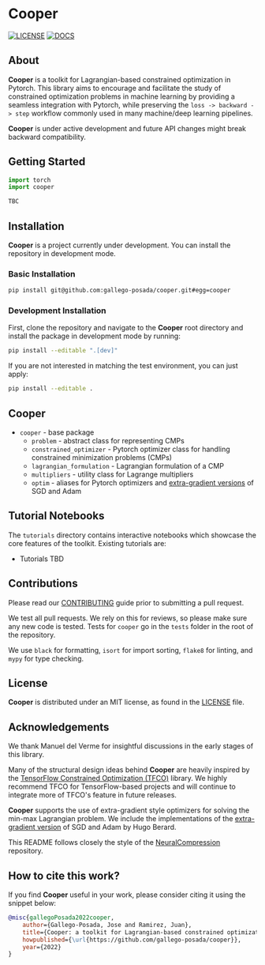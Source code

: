 # Cooper

[![LICENSE](https://img.shields.io/badge/license-MIT-blue.svg)](https://github.com/gallego-posada/cooper/tree/master/LICENSE)
[![DOCS](https://readthedocs.org/projects/torch-cooper/badge/?version=latest)](https://torch-cooper.readthedocs.io/en/latest/?version=latest)

## About

**Cooper** is a toolkit for Lagrangian-based constrained optimization in Pytorch.
This library aims to encourage and facilitate the study of constrained
optimization problems in machine learning by providing a seamless integration
with Pytorch, while preserving the `loss -> backward -> step` workflow commonly used in many machine/deep learning pipelines.

**Cooper** is under active development and future API changes might break backward compatibility.

## Getting Started


```python
import torch
import cooper

TBC

```
## Installation

**Cooper** is a project currently under development. You can install the
repository in development mode.

### Basic Installation

```bash
pip install git@github.com:gallego-posada/cooper.git#egg=cooper
```

### Development Installation

First, clone the repository and navigate to the **Cooper** root
directory and install the package in development mode by running:

```bash
pip install --editable ".[dev]"
```

If you are not interested in matching the test environment, you can just
apply:
```bash
pip install --editable .
```

## Cooper

- `cooper` - base package
    - `problem` - abstract class for representing CMPs
    - `constrained_optimizer` - Pytorch optimizer class for handling constrained minimization problems (CMPs)
    - `lagrangian_formulation` - Lagrangian formulation of a CMP
    - `multipliers` - utility class for Lagrange multipliers
    - `optim` - aliases for Pytorch optimizers and [extra-gradient versions](https://github.com/GauthierGidel/Variational-Inequality-GAN/blob/master/optim/extragradient.py) of SGD and Adam

## Tutorial Notebooks

The `tutorials` directory contains interactive notebooks which showcase the core
features of the toolkit. Existing tutorials are:

- Tutorials TBD

## Contributions

Please read our [CONTRIBUTING](https://github.com/gallego-posada/cooper/tree/master/.github/CONTRIBUTING.md) guide prior to submitting a pull request.

We test all pull requests. We rely on this for reviews, so please make sure any
new code is tested. Tests for `cooper` go in the `tests` folder in
the root of the repository.

We use `black` for formatting, `isort` for import sorting, `flake8` for
linting, and `mypy` for type checking.

## License

**Cooper** is distributed under an MIT license, as found in the [LICENSE](https://github.com/gallego-posada/cooper/tree/master/LICENSE) file.

## Acknowledgements

We thank Manuel del Verme for insightful discussions in the early stages of this
library.

Many of the structural design ideas behind **Cooper** are heavily inspired by the
[TensorFlow Constrained Optimization (TFCO)](https://github.com/google-research/tensorflow_constrained_optimization)
library. We highly recommend TFCO for TensorFlow-based projects and will continue
to integrate more of TFCO's feature in future releases.

**Cooper** supports the use of extra-gradient style optimizers for solving the min-max
Lagrangian problem. We include the implementations of the
[extra-gradient version](https://github.com/GauthierGidel/Variational-Inequality-GAN/blob/master/optim/extragradient.py)
of SGD and Adam by Hugo Berard.

This README follows closely the style of the [NeuralCompression](https://github.com/facebookresearch/NeuralCompression)
repository.

## How to cite this work?

If you find **Cooper** useful in your work, please consider citing it using the snippet below:

```bibtex
@misc{gallegoPosada2022cooper,
    author={Gallego-Posada, Jose and Ramirez, Juan},
    title={Cooper: a toolkit for Lagrangian-based constrained optimization},
    howpublished={\url{https://github.com/gallego-posada/cooper}},
    year={2022}
}
```

